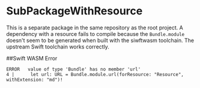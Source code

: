 # SubPackageWithResource

This is a separate package in the same repository as the root project. A dependency with a resource fails to compile because the  `Bundle.module` doesn't seem to be generated when built with the siwftwasm toolchain. The upstream Swift toolchain works correctly.

##Swift WASM Error
```
ERROR   value of type 'Bundle' has no member 'url'
4 |      let url: URL = Bundle.module.url(forResource: "Resource", withExtension: "md")!
```
